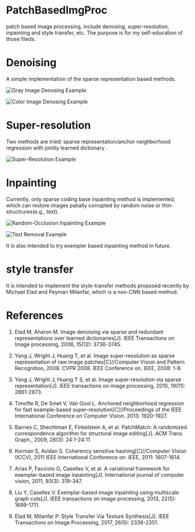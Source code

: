 # PatchBasedImgProc

patch based image processing, include denosing, super-resolution, inpainting and style transfer, etc. The purpose is for my self-education of those fileds.

# Denoising

A simple implementation of the sparse representation based methods.

![Gray Image Denosing Example](https://github.com/galad-loth/ImageRecovTrans/blob/master/data/Gray%20Denoising%20Result.png)

![Color Image Denosing Example](https://github.com/galad-loth/ImageRecovTrans/blob/master/data/Color%20Denoising%20Result.png)

# Super-resolution

Two methods are tried: sparse representation/anchor neighborhood regression with jointly learned dictionary .

![Super-Resolution Example](https://github.com/galad-loth/ImageRecovTrans/blob/master/data/Super-resolution%20result.png)

# Inpainting
Currently, only sparse coding base inpainting method is implemented, which can restore images patially corrupted by random noise or thin-structrures(e.g., text).

![Random-Occlusion Inpainting Example](https://github.com/galad-loth/ImageRecovTrans/blob/master/data/Inpainting%20Result-Random%20Occlusion%20.png)

![Text Removal Example](https://github.com/galad-loth/ImageRecovTrans/blob/master/data/Inpainting%20Result-Text%20Mask.png)

It is also intended to try exempler based inpainting method in future. 

# style transfer

It is intended to implement the style-transfer methods proposed recently by Michael Elad and Peyman Milanfar, which is a non-CNN based method.

# References

1. Elad M, Aharon M. Image denoising via sparse and redundant representations over learned dictionaries[J]. IEEE Transactions on Image processing, 2006, 15(12): 3736-3745.

2. Yang J, Wright J, Huang T, et al. Image super-resolution as sparse representation of raw image patches[C]//Computer Vision and Pattern Recognition, 2008. CVPR 2008. IEEE Conference on. IEEE, 2008: 1-8.

3. Yang J, Wright J, Huang T S, et al. Image super-resolution via sparse representation[J]. IEEE transactions on image processing, 2010, 19(11): 2861-2873.

4. Timofte R, De Smet V, Van Gool L. Anchored neighborhood regression for fast example-based super-resolution[C]//Proceedings of the IEEE International Conference on Computer Vision. 2013: 1920-1927.

5. Barnes C, Shechtman E, Finkelstein A, et al. PatchMatch: A randomized correspondence algorithm for structural image editing[J]. ACM Trans. Graph., 2009, 28(3): 24:1-24:11.

6. Korman S, Avidan S. Coherency sensitive hashing[C]//Computer Vision (ICCV), 2011 IEEE International Conference on. IEEE, 2011: 1607-1614.

7. Arias P, Facciolo G, Caselles V, et al. A variational framework for exemplar-based image inpainting[J]. International journal of computer vision, 2011, 93(3): 319-347.

8. Liu Y, Caselles V. Exemplar-based image inpainting using multiscale graph cuts[J]. IEEE transactions on image processing, 2013, 22(5): 1699-1711.

9. Elad M, Milanfar P. Style Transfer Via Texture Synthesis[J]. IEEE Transactions on Image Processing, 2017, 26(5): 2338-2351.
